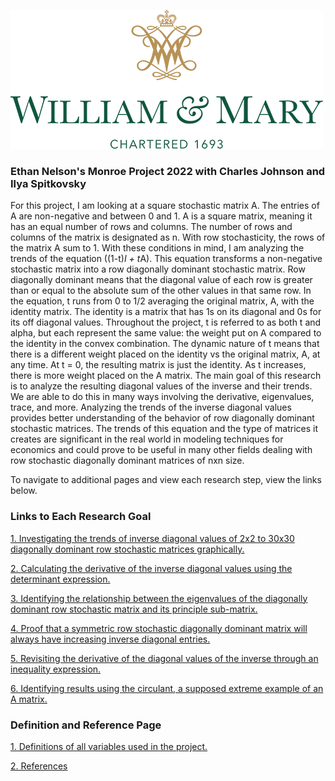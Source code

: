 ![](images/william_logo.png)
### Ethan Nelson's Monroe Project 2022 with Charles Johnson and Ilya Spitkovsky

For this project, I am looking at a square stochastic matrix A. The entries of A are non-negative and between 0 and 1. A is a square matrix, meaning it has an equal number of rows and columns. The number of rows and columns of the matrix is designated as n. With row stochasticity, the rows of the matrix A sum to 1. With these conditions in mind, I am analyzing the trends of the equation ((1-t)*I + t*A). This equation transforms a non-negative stochastic matrix into a row diagonally dominant stochastic matrix. Row diagonally dominant means that the diagonal value of each row is greater than or equal to the absolute sum of the other values in that same row. In the equation, t runs from 0 to 1/2 averaging the original matrix, A, with the identity matrix. The identity is a matrix that has 1s on its diagonal and 0s for its off diagonal values. Throughout the project, t is referred to as both t and alpha, but each represent the same value: the weight put on A compared to the identity in the convex combination. The dynamic nature of t means that there is a different weight placed on the identity vs the original matrix, A, at any time. At t = 0, the resulting matrix is just the identity. As t increases, there is more weight placed on the A matrix. The main goal of this research is to analyze the resulting diagonal values of the inverse and their trends. We are able to do this in many ways involving the derivative, eigenvalues, trace, and more. Analyzing the trends of the inverse diagonal values provides better understanding of the behavior of row diagonally dominant stochastic matrices. The trends of this equation and the type of matrices it creates are significant in the real world in modeling techniques for economics and could prove to be useful in many other fields dealing with row stochastic diagonally dominant matrices of nxn size. 

To navigate to additional pages and view each research step, view the links below.

### Links to Each Research Goal 

[1. Investigating the trends of inverse diagonal values of 2x2 to 30x30 diagonally dominant row stochastic matrices graphically.](diagonal_of_the_inverse_findgings.md)

[2. Calculating the derivative of the inverse diagonal values using the determinant expression.](derivitives_findings.md)

[3. Identifying the relationship between the eigenvalues of the diagonally dominant row stochastic matrix and its principle sub-matrix. ](eigenvalue_findings.md)

[4. Proof that a symmetric row stochastic diagonally dominant matrix will always have increasing inverse diagonal entries.](similarity_explanation.md)

[5. Revisiting the derivative of the diagonal values of the inverse through an inequality expression.](inequality_findings.md)

[6. Identifying results using the circulant, a supposed extreme example of an A matrix.](circulant_observations.md)

### Definition and Reference Page

[1. Definitions of all variables used in the project.](definitions.md)

[2. References ](bibliography.md)
